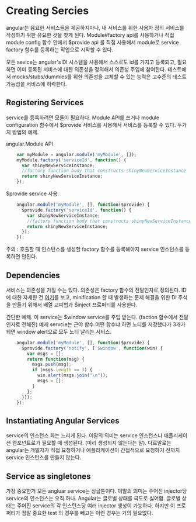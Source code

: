 # Creating Sercies
angular는 융요한 서비스들을 제공하지마나, 내 서비스를 위한 사용자 정의 서비스를 작성하기 위한 유요한 것을 찾게 된다. Module#factory api를 사용하거나 직접  module config 함수 안에서 $provide api 를 직접 사용해서 module로 service factory 함수를 등록하는 작업으로 시작할 수 있다.

모든 sevice는 angular's DI 시스템을 사용해서 스스로도 id를 가지고 등록되고, 필요하면 이미 등록된 서비스에 대한 의존성을 정의해서 의존성 주입에 참여한다. 테스트에서  mocks/stubs/dummies를 위한 의존성을 교체할 수 있는 능력은 고수준의 테스트 가능성을 서비스에 허락한다.

## Registering Services
service를 등록하려면 모듈이 필요하다. Module API를 쓰거나 module configuration 함수에서 $provide 서비스를 사용해서 서비스를 등록할 수 있다. 두가지 방법의 예제.

angular.Module API

```js
    var myModule = angular.module('myModule', []);
    myModule.factory('serviceId', function() {
      var shinyNewServiceInstance;
      //factory function body that constructs shinyNewServiceInstance
      return shinyNewServiceInstance;
    });
```

$provide service 사용.

```js
    angular.module('myModule', [], function($provide) {
      $provide.factory('serviceId', function() {
        var shinyNewServiceInstance;
        //factory function body that constructs shinyNewServiceInstance
        return shinyNewServiceInstance;
      });
    });
```

주의 : 호출할 때 인스턴스를 생성할  factory 함수를 등록해야지 service 인스턴스를 등록하면 안된다.

## Dependencies

서비스는 의존성을 가질 수는 있다. 의존성은 factory 함수의 전달인자로 정의된다. ID에 대한 자세한 건 [여기](http://docs.angularjs.org/guide/di)를 보고, minification 할 때 발생하는 문제 해결을 위한 DI 주석을 만들기 위해서 배열 교피법과 $inject 프로퍼티를 사용한다.

간단한 예제. 이 service는 $window service를 주입 받는다. (faction 함수에서 전달인자로 전해진) 예제 servcie는 근야 함수.어떤 함수냐 하면 노티를 저장했다가 3개가 되면 window alert으로 모두 노티 날리는 서비스.

```js
    angular.module('myModule', [], function($provide) {
      $provide.factory('notify', ['$window', function(win) {
        var msgs = [];
        return function(msg) {
          msgs.push(msg);
          if (msgs.length == 3) {
            win.alert(msgs.join("\n"));
            msgs = [];
          }
        };
      }]);
    });
```

## Instantiating Angular Services
service의 인스턴스 화는 느리게 된다. 이말의 의미는 service 인스턴스나 애플리케이션 컴포넌트로가 필요할 때 생성된다. (미리 생성되지 않는다는 말). 다르말로는 angular는 개발자가 직접 요청하거나 애플리케이션이 간접적으로 요청하기 전까지 service 인스턴스를 만들지 않는다.

## Service as singletones
가장 중요한거 모든 angluar service는 싱글톤이다. 이말의 의미는 주어진 injector당 service의 인스턴스는 오직 하나. Angular는 글로벌 상태를 극도로 싫어함. 글로벌 상태는 주어진 service의 각 인스턴스당 여러 injector 생성이 가능하다. 하지만 이 프로퍼티가 정말 중요한 test 의 경우를 빼고는 이런 경우는 거의 필요없다.

